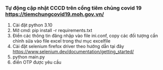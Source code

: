 ###  Tự động cập nhật CCCD trên cổng tiêm chủng covid 19 https://tiemchungcovid19.moh.gov.vn/

1. Cài đặt python 3.10
2. Mở cmd: pip install -r requirements.txt
3. Điền các thông tin đăng nhập vào file ini.conf, copy các đối tượng cần chỉnh sửa vào file excel trong thư mục excelfile
4. Cài đặt selenium firefox driver theo hướng dẫn tại đây https://www.selenium.dev/documentation/getting_started/
5. python main.py
6. điền OTP được yêu cầu